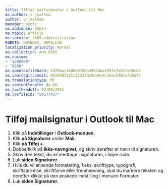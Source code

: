 ```yaml
---
title: Tilføj mailsignatur i Outlook til Mac
ms.author: v-jmathew
author: v-jmathew
manager: scotv
ms.audience: Admin
ms.topic: article
ms.service: o365-administration
ROBOTS: NOINDEX, NOFOLLOW
localization_priority: Normal
ms.collection: Adm_O365
ms.custom:
- "1200009"
- "8200"
ms.openlocfilehash: 5d76bac16d640f8634903abae59fc7e61fa60cb3
ms.sourcegitcommit: 05a9dd3121c21322dc9ddec4c2eec548cafd5a43
ms.translationtype: MT
ms.contentlocale: da-DK
ms.lasthandoff: 02/09/2021
ms.locfileid: "50177437"
---
```

# <a name="add-email-signature-in-outlook-for-mac"></a>Tilføj mailsignatur i Outlook til Mac

1. Klik på **Indstillinger** i **Outlook-menuen.**
2. Klik **på Signaturer** under **Mail.**
3. Klik **på Tilføj +**.
4. Dobbeltklik på **Ikke-navngivet,** og skriv derefter et navn til signaturen.
5. Skriv den tekst, du vil medtage i signaturen, i højre rude.
6. Luk **siden Signaturer.**
7. Hvis du vil anvende formatering, f.eks. skrifttype, typografi, skriftstørrelse, skriftfarve eller fremhævning, skal du markere teksten og derefter klikke på den ønskede indstilling i menuen Formater.
8. Luk **siden Signaturer.**
